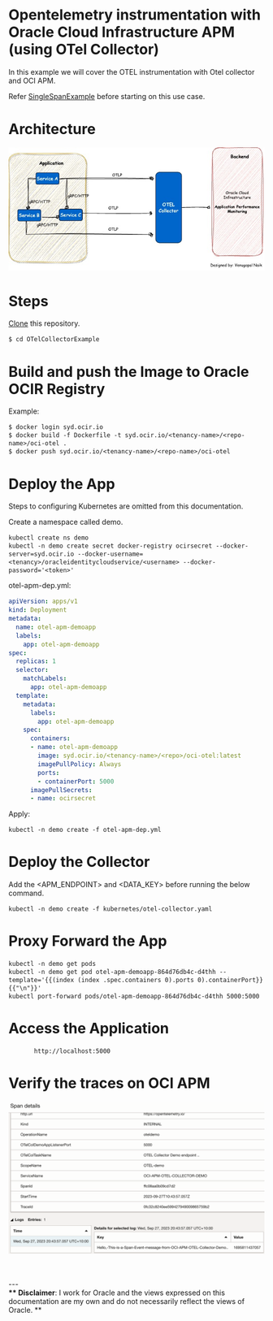 # Opentelemetry instrumentation with Oracle Cloud Infrastructure APM (using OTel Collector)

In this example we will cover the OTEL instrumentation with Otel collector and OCI APM.

Refer [SingleSpanExample](../README.md) before starting on this use case.


# Architecture

![Architecture](../assets/images/otel-manual-inst.jpg)

# Steps

 [Clone](https://github.dev/naikvenu/oracle-opentelemetry) this repository.
 
 ```
 $ cd OTelCollectorExample
 ```

 # Build and push the Image to Oracle OCIR Registry

 Example:

 ```
 $ docker login syd.ocir.io
 $ docker build -f Dockerfile -t syd.ocir.io/<tenancy-name>/<repo-name>/oci-otel . 
 $ docker push syd.ocir.io/<tenancy-name>/<repo-name>/oci-otel
 ```

# Deploy the App

Steps to configuring Kubernetes are omitted from this documentation.

Create a namespace called demo.

```
kubectl create ns demo
kubectl -n demo create secret docker-registry ocirsecret --docker-server=syd.ocir.io --docker-username=<tenancy>/oracleidentitycloudservice/<username> --docker-password='<token>'

```

otel-apm-dep.yml:

```yaml
apiVersion: apps/v1
kind: Deployment
metadata:
  name: otel-apm-demoapp
  labels:
    app: otel-apm-demoapp
spec:
  replicas: 1
  selector:
    matchLabels:
      app: otel-apm-demoapp
  template:
    metadata:
      labels:
        app: otel-apm-demoapp
    spec:
      containers:
      - name: otel-apm-demoapp
        image: syd.ocir.io/<tenancy-name>/<repo>/oci-otel:latest
        imagePullPolicy: Always
        ports:
        - containerPort: 5000
      imagePullSecrets:
      - name: ocirsecret

```

Apply:

```
kubectl -n demo create -f otel-apm-dep.yml
```

# Deploy the Collector

Add the <APM_ENDPOINT> and <DATA_KEY> before running the below command.
```
kubectl -n demo create -f kubernetes/otel-collector.yaml
```

# Proxy Forward the App

```
kubectl -n demo get pods
kubectl -n demo get pod otel-apm-demoapp-864d76db4c-d4thh --template='{{(index (index .spec.containers 0).ports 0).containerPort}}{{"\n"}}'
kubectl port-forward pods/otel-apm-demoapp-864d76db4c-d4thh 5000:5000

```

# Access the Application

           http://localhost:5000

# Verify the traces on OCI APM

![Span Details](../assets/images/span-attr1-col.jpg)


<br>
<br>
---
<br>
<b>** Disclaimer</b>:  I work for Oracle and the views expressed on this documentation are my own and do not necessarily reflect the views of Oracle. **
